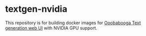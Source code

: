 # textgen-nvidia

This repository is for building docker images for [Ooobabooga Text generation web UI](https://github.com/oobabooga/text-generation-webui) with NVIDIA GPU support.